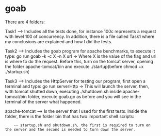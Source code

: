 # goab

There are 4 folders:


Task1 --> Includes all the tests done, for instance 100c represents a request with level 100 of concurrency. In addition, there is a file called Task1 where my conclusions are explained and how I did the tests.


Task2 --> Includes the goab program for apache benchmarks, to execute it type: go run goab -k -c X -n X url -> Where X is the value of the flag and url is where to do the request. Before this, turn on the tomcat server, opening the folder apache-tomcat/bin and execute ./startup(before chmod +x ./startup.sh)



Task3 --> Includes the HttpServer for testing our program, first open a terminal and type: go run serverHttp -> This will launch the server, then, with tomcat shutted down, executing ./shutdown.sh inside apache-tomcat/bin folder, execute goab.go as before and you will see in the terminal of the server what happened.

apache-tomcat --> Is the server that I used for the first tests. Inside the folder, there is the folder bin that has two important shell scripts:



        -- startup.sh and shutdown.sh, the first is required to turn on the server and the second is needed to turn down the server.

